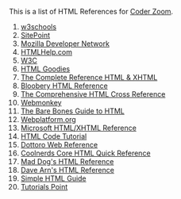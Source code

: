 <html>
<p>This is a list of HTML References for <a href="http://www.CoderZoom.com">Coder Zoom</a>.</p>

<ol>
<li><a href="http://www.w3schools.com/tags/">w3schools</a></li>
<li><a href="http://reference.sitepoint.com/html">SitePoint</a></li>
<li><a href="https://developer.mozilla.org/en-US/docs/Web/HTML/Element">Mozilla Developer Network</a></li>
<li><a href="http://www.htmlhelp.com/reference/html40/">HTMLHelp.com</a></li>
<li><a href="http://htmldog.com/reference/htmltags/>HTML Dog</a></li>
<li><a href="http://dev.w3.org/html5/html-author/">W3C</a></li>
<li><a href="http://www.htmlgoodies.com/beyond/reference/article.php/3472851">HTML Goodies</a></li>
<li><a href="http://htmlref.com/">The Complete Reference HTML & XHTML</a></li>
<li><a href="http://www.tizag.com/htmlT/reference/htmlreference.php>Tizag</a></li>
<li><a href="http://www.blooberry.com/indexdot/html/">Bloobery HTML Reference</a></li>
<li><a href="http://www.willcam.com/cmat/html/crossname.html">The Comprehensive HTML Cross Reference</a></li>
<li><a href="http://www.yourhtmlsource.com/myfirstsite/tagreference.html>Your HTML Source</a></li>
<li><a href="http://www.webmonkey.com/2010/02/html_cheatsheet/>Webmonkey</a></li>
<li><a href="https://developer.apple.com/library/safari/documentation/AppleApplications/Reference/SafariHTMLRef/Introduction.html>Sarari HTML Reference</a></li>
<li><a href="http://werbach.com/barebones/barebones.html">The Bare Bones Guide to HTML</a></li>
<li><a href="https://docs.webplatform.org/wiki/html">Webplatform.org</a></li>
<li><a href="https://msdn.microsoft.com/en-us/library/hh772960(v=vs.85).aspx">Microsoft HTML/XHTML Reference</a></li>
<li><a href="http://www.htmlcodetutorial.com/quicklist.html">HTML Code Tutorial</a></li>
<li><a href="http://help.dottoro.com/lhsdaoxj.php">Dottoro Web Reference</a></li>
<li><a href="http://www.coolnerds.com/html/htmlref.htm">Coolnerds Core HTML Quick Reference</a></li>
<li><a href="http://www.udel.edu/johnmack/mad_dog/">Mad Dog's HTML Reference</a></li>
<li><a href="https://www.utexas.edu/learn/html/>University of Texas HTML Reference</a></li>
<li><a href="http://arnspublishing.com/QuickRef/QuickRef.html">Dave Arn's HTML Reference</a></li>
<li><a href="http://xhtml.com/en/xhtml/reference/>XHTML.com</a></li>
<li><a href="http://www.simplehtmlguide.com/cheatsheet.php>Simple HTML Guide</a></li>
<li><a href="http://www.tutorialspoint.com/html/html_tags_ref.htm">Tutorials Point</a></li>
</ol>

</html>
